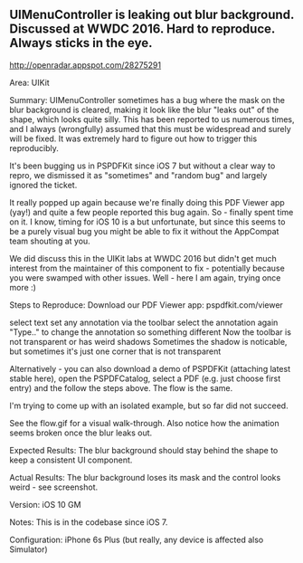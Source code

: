 ## UIMenuController is leaking out blur background. Discussed at WWDC 2016. Hard to reproduce. Always sticks in the eye.

http://openradar.appspot.com/28275291

Area:
UIKit

Summary:
UIMenuController sometimes has a bug where the mask on the blur background is cleared, making it look like the blur "leaks out" of the shape, which looks quite silly. This has been reported to us numerous times, and I always (wrongfully) assumed that this must be widespread and surely will be fixed. It was extremely hard to figure out how to trigger this reproducibly.

It's been bugging us in PSPDFKit since iOS 7 but without a clear way to repro, we dismissed it as "sometimes" and "random bug" and largely ignored the ticket.

It really popped up again because we're finally doing this PDF Viewer app (yay!) and quite a few people reported this bug again. So - finally spent time on it. I know, timing for iOS 10 is a but unfortunate, but since this seems to be a purely visual bug you might be able to fix it without the AppCompat team shouting at you.

We did discuss this in the UIKit labs at WWDC 2016 but didn't get much interest from the maintainer of this component to fix - potentially because you were swamped with other issues. Well - here I am again, trying once more :)

Steps to Reproduce:
Download our PDF Viewer app: pspdfkit.com/viewer

select text
set any annotation via the toolbar
select the annotation again
"Type.." to change the annotation so something different
Now the toolbar is not transparent or has weird shadows
Sometimes the shadow is noticable, but sometimes it's just one corner that is not transparent

Alternatively - you can also download a demo of PSPDFKit (attaching latest stable here), open the PSPDFCatalog, select a PDF (e.g. just choose first entry) and the follow the steps above. The flow is the same.

I'm trying to come up with an isolated example, but so far did not succeed.

See the flow.gif for a visual walk-through. Also notice how the animation seems broken once the blur leaks out.

Expected Results:
The blur background should stay behind the shape to keep a consistent UI component.

Actual Results:
The blur background loses its mask and the control looks weird - see screenshot.

Version:
iOS 10 GM

Notes:
This is in the codebase since iOS 7.

Configuration:
iPhone 6s Plus (but really, any device is affected also Simulator)
